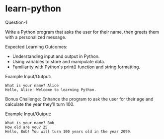 # learn-python
Question-1

Write a Python program that asks the user for their name, then greets them with a personalized message.

Expected Learning Outcomes:

- Understanding input and output in Python.
- Using variables to store and manipulate data.
- Familiarity with Python's print() function and string formatting.

Example Input/Output:
```
What is your name? Alice
Hello, Alice! Welcome to learning Python.
```

Bonus Challenge:
Enhance the program to ask the user for their age and calculate the year they'll turn 100.

Example Input/Output:

```
What is your name? Bob
How old are you? 25
Hello, Bob! You will turn 100 years old in the year 2099.
```


